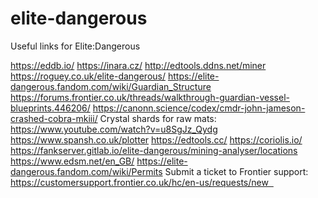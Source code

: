 # elite-dangerous

Useful links for Elite:Dangerous

https://eddb.io/ 
https://inara.cz/ 
http://edtools.ddns.net/miner 
https://roguey.co.uk/elite-dangerous/ 
https://elite-dangerous.fandom.com/wiki/Guardian_Structure 
https://forums.frontier.co.uk/threads/walkthrough-guardian-vessel-blueprints.446206/ 
https://canonn.science/codex/cmdr-john-jameson-crashed-cobra-mkiii/ 
Crystal shards for raw mats: https://www.youtube.com/watch?v=u8SgJz_Qydg 
https://www.spansh.co.uk/plotter 
https://edtools.cc/ https://coriolis.io/ 
https://fankserver.gitlab.io/elite-dangerous/mining-analyser/locations 
https://www.edsm.net/en_GB/ 
https://elite-dangerous.fandom.com/wiki/Permits 
Submit a ticket to Frontier support: 
https://customersupport.frontier.co.uk/hc/en-us/requests/new  

